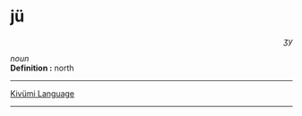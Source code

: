 
# jü

<div align="right"><i>ʒy</i></div>

*noun*  
**Definition :** north  

---

[Kivümi Language](../README.md)

---
